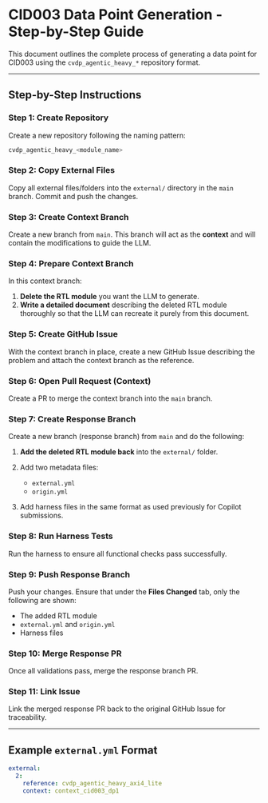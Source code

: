 # CID003 Data Point Generation - Step-by-Step Guide

This document outlines the complete process of generating a data point for CID003 using the `cvdp_agentic_heavy_*` repository format.

---

## Step-by-Step Instructions

### **Step 1: Create Repository**

Create a new repository following the naming pattern:

```bash
cvdp_agentic_heavy_<module_name>
```

### **Step 2: Copy External Files**

Copy all external files/folders into the `external/` directory in the `main` branch. Commit and push the changes.

### **Step 3: Create Context Branch**

Create a new branch from `main`. This branch will act as the **context** and will contain the modifications to guide the LLM.

### **Step 4: Prepare Context Branch**

In this context branch:

1. **Delete the RTL module** you want the LLM to generate.
2. **Write a detailed document** describing the deleted RTL module thoroughly so that the LLM can recreate it purely from this document.

### **Step 5: Create GitHub Issue**

With the context branch in place, create a new GitHub Issue describing the problem and attach the context branch as the reference.

### **Step 6: Open Pull Request (Context)**

Create a PR to merge the context branch into the `main` branch.

### **Step 7: Create Response Branch**

Create a new branch (response branch) from `main` and do the following:

1. **Add the deleted RTL module back** into the `external/` folder.
2. Add two metadata files:

   * `external.yml`
   * `origin.yml`
3. Add harness files in the same format as used previously for Copilot submissions.

### **Step 8: Run Harness Tests**

Run the harness to ensure all functional checks pass successfully.

### **Step 9: Push Response Branch**

Push your changes. Ensure that under the **Files Changed** tab, only the following are shown:

* The added RTL module
* `external.yml` and `origin.yml`
* Harness files

### **Step 10: Merge Response PR**

Once all validations pass, merge the response branch PR.

### **Step 11: Link Issue**

Link the merged response PR back to the original GitHub Issue for traceability.

---

## Example `external.yml` Format

```yaml
external:
  2:
    reference: cvdp_agentic_heavy_axi4_lite
    context: context_cid003_dp1
```


